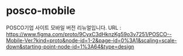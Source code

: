 # posco-mobile
POSCO기업 사이트 모바일 버전 리뉴얼입니다.
URL : https://www.figma.com/proto/9CyxC3dHknzKg59o3v7251/POSCO--Mobile-Ver.?kind=proto&node-id=1-2&page-id=0%3A1&scaling=scale-down&starting-point-node-id=1%3A64&type=design
